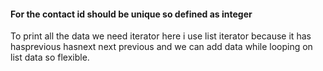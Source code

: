 #### For the contact id  should be unique so defined as integer
To print all the data we need iterator here i use list iterator because it has hasprevious hasnext next previous and we can add data while looping on list data so flexible.